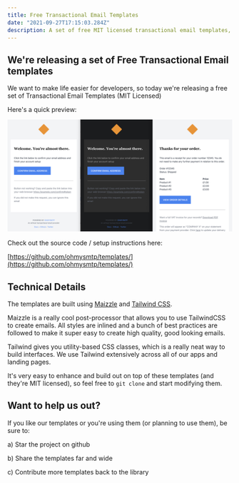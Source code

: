 ```yaml
---
title: Free Transactional Email Templates
date: "2021-09-27T17:15:03.284Z"
description: A set of free MIT licensed transactional email templates, built using TailwindCSS 
---
```


## We're releasing a set of Free Transactional Email templates

We want to make life easier for developers, so today we're releasing a free set of Transactional Email Templates (MIT Licensed)

Here's a quick preview:

![Screenshot of Free HTML transactional email templates](../assets/screenshot.png)


Check out the source code / setup instructions here:

[https://github.com/ohmysmtp/templates/](https://github.com/ohmysmtp/templates/)

## Technical Details

The templates are built using [Maizzle](https://maizzle.com/) and [Tailwind CSS](https://tailwindcss.com/).

Maizzle is a really cool post-processor that allows you to use TailwindCSS to create emails. All styles are inlined and a bunch of best practices are followed to make it super easy to create high quality, good looking emails. 

Tailwind gives you utility-based CSS classes, which is a really neat way to build interfaces. We use Tailwind extensively across all of our apps and landing pages.

It's very easy to enhance and build out on top of these templates (and they're MIT licensed), so feel free to `git clone` and start modifying them.

## Want to help us out?

If you like our templates or you're using them (or planning to use them), be sure to:

a) Star the project on github

b) Share the templates far and wide

c) Contribute more templates back to the library